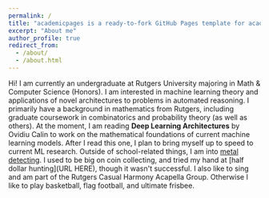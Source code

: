 ```yaml
---
permalink: /
title: "academicpages is a ready-to-fork GitHub Pages template for academic personal websites"
excerpt: "About me"
author_profile: true
redirect_from: 
  - /about/
  - /about.html
---
```


Hi! I am currently an undergraduate at Rutgers University majoring in Math & Computer Science (Honors). I am interested in machine learning theory and applications of novel architectures to problems in automated reasoning. I primarily have a background in mathematics from Rutgers, including graduate coursework in combinatorics and probability theory (as well as others). At the moment, I am reading **Deep Learning Architectures** by Ovidiu Calin to work on the mathematical foundations of current machine learning models. After I read this one, I plan to bring myself up to speed to current ML research. Outside of school-related things, I am into [metal detecting](URL). I used to be big on coin collecting, and tried my hand at [half dollar hunting](URL HERE), though it wasn't successful. I also like to sing and am part of the Rutgers Casual Harmony Acapella Group. Otherwise I like to play basketball, flag football, and ultimate frisbee.
